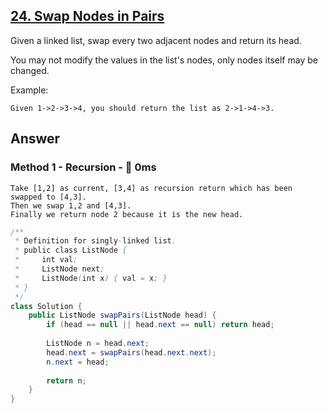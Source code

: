 ## [24. Swap Nodes in Pairs](https://leetcode.com/problems/swap-nodes-in-pairs/)

Given a linked list, swap every two adjacent nodes and return its head.

You may not modify the values in the list's nodes, only nodes itself may be changed.

Example:
```
Given 1->2->3->4, you should return the list as 2->1->4->3.
```

## Answer
### Method 1 - Recursion - :rocket: 0ms
```
Take [1,2] as current, [3,4] as recursion return which has been swapped to [4,3].
Then we swap 1,2 and [4,3].
Finally we return node 2 because it is the new head.
```
```java
/**
 * Definition for singly-linked list.
 * public class ListNode {
 *     int val;
 *     ListNode next;
 *     ListNode(int x) { val = x; }
 * }
 */
class Solution {
    public ListNode swapPairs(ListNode head) {
        if (head == null || head.next == null) return head;
        
        ListNode n = head.next;
        head.next = swapPairs(head.next.next);
        n.next = head;
        
        return n;
    }
}
```
